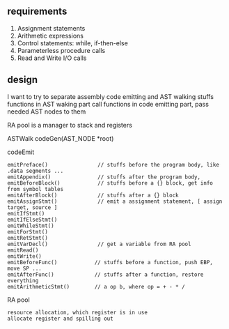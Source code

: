 ## requirements

1. Assignment statements
2. Arithmetic expressions
3. Control statements: while, if-then-else
4. Parameterless procedure calls
5. Read and Write I/O calls

## design

I want to try to separate assembly code emitting and AST walking stuffs
functions in AST waking part call functions in code emitting part, pass needed AST nodes to them

RA pool is a manager to stack and registers



ASTWalk
    codeGen(AST_NODE *root)

codeEmit

    emitPreface()                // stuffs before the program body, like .data segments ...
    emitAppendix()               // stuffs after the program body,
    emitBeforeBlock()            // stuffs before a {} block, get info from symbol tables
    emitAfterBlock()             // stuffs after a {} block
    emitAssignStmt()             // emit a assignment statement, [ assign target, source ]
    emitIfStmt()
    emitIfElseStmt()
    emitWhileStmt()
    emitForStmt()
    emitRetStmt()
    emitVarDecl()                // get a variable from RA pool
    emitRead()
    emitWrite()
    emitBeforeFunc()            // stuffs before a function, push EBP, move SP ...
    emitAfterFunc()             // stuffs after a function, restore everything
    emitArithmeticStmt()        // a op b, where op = + - * /

RA pool

    resource allocation, which register is in use
    allocate register and spilling out



